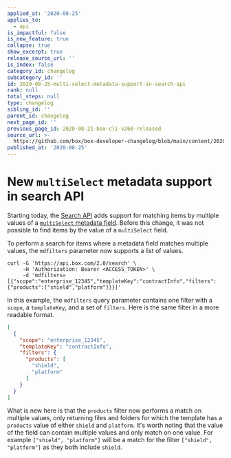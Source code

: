 ```yaml
---
applied_at: '2020-08-25'
applies_to:
  - api
is_impactful: false
is_new_feature: true
collapse: true
show_excerpt: true
release_source_url: ''
is_index: false
category_id: changelog
subcategory_id: ''
id: 2020-08-25-multi-select-metadata-support-in-search-api
rank: null
total_steps: null
type: changelog
sibling_id: ''
parent_id: changelog
next_page_id: ''
previous_page_id: 2020-08-21-box-cli-v260-released
source_url: >-
  https://github.com/box/box-developer-changelog/blob/main/content/2020/08-25-multi-select-metadata-support-in-search-api.md
published_at: '2020-08-25'
---
```

# New `multiSelect` metadata support in search API

Starting today, the [Search API][search] adds support for matching items
by multiple values of a [`multiSelect` metadata field][multi_select]. Before this
change, it was not possible to find items by the value of a `multiSelect` field.

To perform a search for items where a metadata field matches
multiple values, the `mdfilters` parameter now supports a list of values.

```curl
curl -G 'https://api.box.com/2.0/search' \
     -H 'Authorization: Bearer <ACCESS_TOKEN>' \
     -d 'mdfilters=[{"scope":"enterprise_12345","templateKey":"contractInfo","filters":{"products":["shield","platform"]}}]'
```

<!-- more -->

In this example, the `mdfilters` query parameter contains one filter with a
`scope`, a `templateKey`, and a set of `filters`. Here is the same filter
in a more readable format.

```json
[
  {
    "scope": "enterprise_12345",
    "templateKey": "contractInfo",
    "filters": {
      "products": [
        "shield",
        "platform"
      ]
    }
  }
]
```

What is new here is that the `products` filter now performs a match on multiple
values, only returning files and folders for which the template has a `products`
value of either `shield` and `platform`. It's worth noting that the value of the
field can contain multiple values and only match on one value. For example
`["shield", "platform"]` will be a match for the filter `["shield", "platform"]`
as they both include `shield`.

[search]: e://get_search

[multi_select]: g://metadata/fields/multi-select
